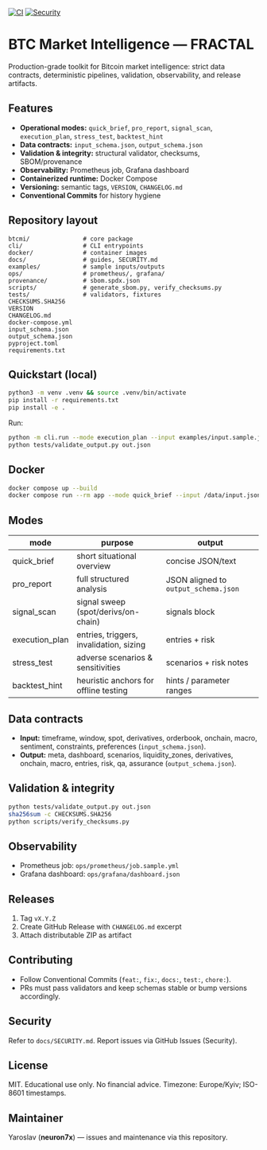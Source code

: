 [![CI](https://github.com/neuron7x/btc-market-intelligence-fractal/actions/workflows/ci.yml/badge.svg)](https://github.com/neuron7x/btc-market-intelligence-fractal/actions/workflows/ci.yml)
[![Security](https://github.com/neuron7x/btc-market-intelligence-fractal/actions/workflows/security.yml/badge.svg)](https://github.com/neuron7x/btc-market-intelligence-fractal/actions/workflows/security.yml)

# BTC Market Intelligence — FRACTAL

Production-grade toolkit for Bitcoin market intelligence: strict data contracts, deterministic pipelines, validation, observability, and release artifacts.

## Features

* **Operational modes:** `quick_brief`, `pro_report`, `signal_scan`, `execution_plan`, `stress_test`, `backtest_hint`
* **Data contracts:** `input_schema.json`, `output_schema.json`
* **Validation & integrity:** structural validator, checksums, SBOM/provenance
* **Observability:** Prometheus job, Grafana dashboard
* **Containerized runtime:** Docker Compose
* **Versioning:** semantic tags, `VERSION`, `CHANGELOG.md`
* **Conventional Commits** for history hygiene

## Repository layout

```
btcmi/               # core package
cli/                 # CLI entrypoints
docker/              # container images
docs/                # guides, SECURITY.md
examples/            # sample inputs/outputs
ops/                 # prometheus/, grafana/
provenance/          # sbom.spdx.json
scripts/             # generate_sbom.py, verify_checksums.py
tests/               # validators, fixtures
CHECKSUMS.SHA256
VERSION
CHANGELOG.md
docker-compose.yml
input_schema.json
output_schema.json
pyproject.toml
requirements.txt
```

## Quickstart (local)

```bash
python3 -m venv .venv && source .venv/bin/activate
pip install -r requirements.txt
pip install -e .
```

Run:

```bash
python -m cli.run --mode execution_plan --input examples/input.sample.json --out out.json
python tests/validate_output.py out.json
```

## Docker

```bash
docker compose up --build
docker compose run --rm app --mode quick_brief --input /data/input.json --out /data/out.json
```

## Modes

| mode            | purpose                                 | output                               |
| --------------- | --------------------------------------- | ------------------------------------ |
| quick\_brief    | short situational overview              | concise JSON/text                    |
| pro\_report     | full structured analysis                | JSON aligned to `output_schema.json` |
| signal\_scan    | signal sweep (spot/derivs/on-chain)     | signals block                        |
| execution\_plan | entries, triggers, invalidation, sizing | entries + risk                       |
| stress\_test    | adverse scenarios & sensitivities       | scenarios + risk notes               |
| backtest\_hint  | heuristic anchors for offline testing   | hints / parameter ranges             |

## Data contracts

* **Input:** timeframe, window, spot, derivatives, orderbook, onchain, macro, sentiment, constraints, preferences (`input_schema.json`).
* **Output:** meta, dashboard, scenarios, liquidity\_zones, derivatives, onchain, macro, entries, risk, qa, assurance (`output_schema.json`).

## Validation & integrity

```bash
python tests/validate_output.py out.json
sha256sum -c CHECKSUMS.SHA256
python scripts/verify_checksums.py
```

## Observability

* Prometheus job: `ops/prometheus/job.sample.yml`
* Grafana dashboard: `ops/grafana/dashboard.json`

## Releases

1. Tag `vX.Y.Z`
2. Create GitHub Release with `CHANGELOG.md` excerpt
3. Attach distributable ZIP as artifact

## Contributing

* Follow Conventional Commits (`feat:`, `fix:`, `docs:`, `test:`, `chore:`).
* PRs must pass validators and keep schemas stable or bump versions accordingly.

## Security

Refer to `docs/SECURITY.md`. Report issues via GitHub Issues (Security).

## License

MIT. Educational use only. No financial advice. Timezone: Europe/Kyiv; ISO-8601 timestamps.
<!-- trigger security -->


## Maintainer

Yaroslav (**neuron7x**) — issues and maintenance via this repository.
